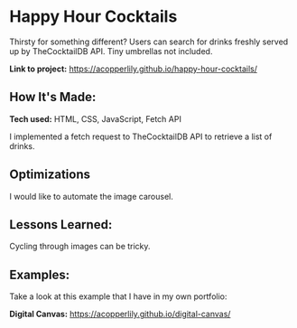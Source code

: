# Happy Hour Cocktails
Thirsty for something different? Users can search for drinks freshly served up by TheCocktailDB API. Tiny umbrellas not included.

**Link to project:** https://acopperlily.github.io/happy-hour-cocktails/

<!-- ![alt tag](https://github.com/acopperlily/happy-hour-cocktails/blob/main/preview.png) -->

## How It's Made:

**Tech used:** HTML, CSS, JavaScript, Fetch API

I implemented a fetch request to TheCocktailDB API to retrieve a list of drinks.

## Optimizations

I would like to automate the image carousel.

## Lessons Learned:

Cycling through images can be tricky.

## Examples:
Take a look at this example that I have in my own portfolio:

**Digital Canvas:** https://acopperlily.github.io/digital-canvas/